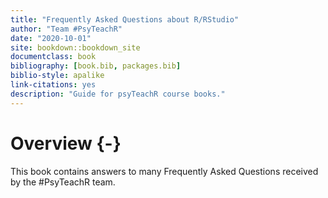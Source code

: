 ```yaml
--- 
title: "Frequently Asked Questions about R/RStudio"
author: "Team #PsyTeachR"
date: "2020-10-01"
site: bookdown::bookdown_site
documentclass: book
bibliography: [book.bib, packages.bib]
biblio-style: apalike
link-citations: yes
description: "Guide for psyTeachR course books."
---
```




# Overview {-}

This book contains answers to many Frequently Asked Questions received by the #PsyTeachR team.

<!-- TODO: add editing instructions -->
